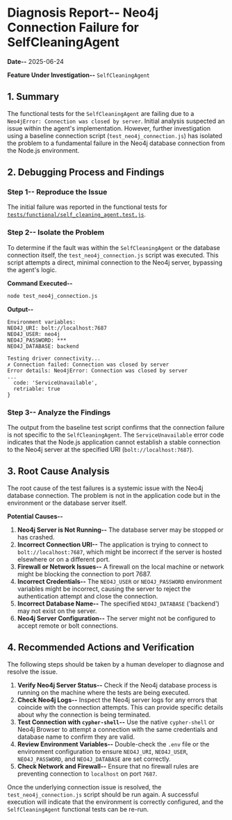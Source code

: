 # Diagnosis Report-- Neo4j Connection Failure for SelfCleaningAgent

**Date--** 2025-06-24

**Feature Under Investigation--** `SelfCleaningAgent`

## 1. Summary

The functional tests for the `SelfCleaningAgent` are failing due to a `Neo4jError: Connection was closed by server`. Initial analysis suspected an issue within the agent's implementation. However, further investigation using a baseline connection script (`test_neo4j_connection.js`) has isolated the problem to a fundamental failure in the Neo4j database connection from the Node.js environment.

## 2. Debugging Process and Findings

### Step 1-- Reproduce the Issue

The initial failure was reported in the functional tests for [`tests/functional/self_cleaning_agent.test.js`](tests/functional/self_cleaning_agent.test.js).

### Step 2-- Isolate the Problem

To determine if the fault was within the `SelfCleaningAgent` or the database connection itself, the `test_neo4j_connection.js` script was executed. This script attempts a direct, minimal connection to the Neo4j server, bypassing the agent's logic.

**Command Executed--**
```bash
node test_neo4j_connection.js
```

**Output--**
```
Environment variables:
NEO4J_URI: bolt://localhost:7687
NEO4J_USER: neo4j
NEO4J_PASSWORD: ***
NEO4J_DATABASE: backend

Testing driver connectivity...
✗ Connection failed: Connection was closed by server
Error details: Neo4jError: Connection was closed by server
...
  code: 'ServiceUnavailable',
  retriable: true
}
```

### Step 3-- Analyze the Findings

The output from the baseline test script confirms that the connection failure is not specific to the `SelfCleaningAgent`. The `ServiceUnavailable` error code indicates that the Node.js application cannot establish a stable connection to the Neo4j server at the specified URI (`bolt://localhost:7687`).

## 3. Root Cause Analysis

The root cause of the test failures is a systemic issue with the Neo4j database connection. The problem is not in the application code but in the environment or the database server itself.

**Potential Causes--**
1.  **Neo4j Server is Not Running--** The database server may be stopped or has crashed.
2.  **Incorrect Connection URI--** The application is trying to connect to `bolt://localhost:7687`, which might be incorrect if the server is hosted elsewhere or on a different port.
3.  **Firewall or Network Issues--** A firewall on the local machine or network might be blocking the connection to port 7687.
4.  **Incorrect Credentials--** The `NEO4J_USER` or `NEO4J_PASSWORD` environment variables might be incorrect, causing the server to reject the authentication attempt and close the connection.
5.  **Incorrect Database Name--** The specified `NEO4J_DATABASE` ('backend') may not exist on the server.
6.  **Neo4j Server Configuration--** The server might not be configured to accept remote or bolt connections.

## 4. Recommended Actions and Verification

The following steps should be taken by a human developer to diagnose and resolve the issue.

1.  **Verify Neo4j Server Status--** Check if the Neo4j database process is running on the machine where the tests are being executed.
2.  **Check Neo4j Logs--** Inspect the Neo4j server logs for any errors that coincide with the connection attempts. This can provide specific details about why the connection is being terminated.
3.  **Test Connection with `cypher-shell`--** Use the native `cypher-shell` or Neo4j Browser to attempt a connection with the same credentials and database name to confirm they are valid.
4.  **Review Environment Variables--** Double-check the `.env` file or the environment configuration to ensure `NEO4J_URI`, `NEO4J_USER`, `NEO4J_PASSWORD`, and `NEO4J_DATABASE` are set correctly.
5.  **Check Network and Firewall--** Ensure that no firewall rules are preventing connection to `localhost` on port `7687`.

Once the underlying connection issue is resolved, the `test_neo4j_connection.js` script should be run again. A successful execution will indicate that the environment is correctly configured, and the `SelfCleaningAgent` functional tests can be re-run.